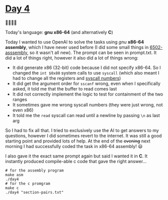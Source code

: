 # [Day 4](https://adventofcode.com/2022/day/4) 
:gift::gift::gift::gift:

Today's language: **gnu x86-64** (and alternatively **C**)

Today I wanted to use OpenAI to solve the tasks using *gnu* **x86-64 assembly**, which I have never used before 
(I did some small things in [6502-asssembly](https://github.com/MatthiasQuintern/6502), so it wasn't all new).
The prompt can be seen in prompt.txt. 
It did a lot of things right, however it also did a lot of things wrong:
- It did generate x86 (32-bit) code because I did not specify x86-64. So I changed the `int $0x80` system calls to use `syscall` (which also meant I had to change all the registers and [syscall numbers](https://filippo.io/linux-syscall-table/))
- It did get the argument order for `sscanf` wrong, even when I specifically asked, it told me that the buffer to read comes last
- It did not correctly implement the logic to test for containment of the two ranges
- It sometimes gave me wrong syscall numbers (they were just wrong, not even x86)
- It told me the `read` syscall can read until a newline by passing `\n` as last arg

So I had to fix all that. I tried to exclusively use the AI to get answers to my questions, however I did sometimes revert to the internet.
It was still a good starting point and provided lots of help.
At the end of the ~~evening~~ next morning I had successfully coded the task in x86-64 assembly! :smiley:

I also gave it the exact same prompt again but said I wanted it in **C**.
It instantly produced compile-able c code that gave the right answer...
```shell
# for the assembly program
make asm
./day4
# for the c promgram
make c
./day4 "section-pairs.txt"
```
